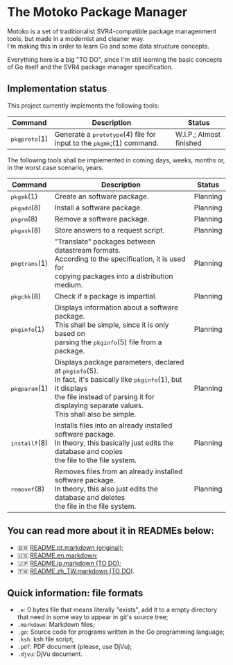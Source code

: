 # The Motoko Package Manager
Motoko is a set of traditionalist SVR4-compatible package managenment tools, but made in a modernist and cleaner way.  
I'm making this in order to learn Go and some data structure concepts.  

Everything here is a big "TO DO", since I'm still learning the basic concepts of
Go itself and the SVR4 package manager specification.  

## Implementation status

This project currently implements the following tools:  

<table>
<thead>
  <tr>
    <th>Command</th>
    <th>Description</th>
    <th>Status</th>
  </tr>
</thead>
<tbody>
  <tr>
    <td><tt>pkgproto</tt>(1)</td>
    <td>Generate a <tt>prototype</tt>(4) file for input to the
<tt>pkgmk</tt>;(1) command.</td>
    <td>W.I.P.; Almost finished</td>
  </tr>
</tbody>
</table>

The following tools shall be implemented in coming days, weeks, months or, in
the worst case scenario, years.  

<table>
<thead>
  <tr>
    <th>Command</th>
    <th>Description</th>
    <th>Status</th>
  </tr>
</thead>
<tbody>
  <tr>
    <td><tt>pkgmk</tt>(1)</td>
    <td>Create an software package.</td>
    <td>Planning</td>
  </tr>
  <tr>
    <td><tt>pkgadd</tt>(8)</td>
    <td>Install a software package.</td>
    <td>Planning</td>
  </tr>
  <tr>
    <td><tt>pkgrm</tt>(8)</td>
    <td>Remove a software package.</td>
    <td>Planning</td>
  </tr>
  <tr>
    <td><tt>pkgask</tt>(8)</td>
    <td>Store answers to a request script.</td>
    <td>Planning</td>
  </tr>
  <tr>
    <td><tt>pkgtrans</tt>(1)</td>
    <td>"Translate" packages between datastream formats.<br>According to the
specification, it is used for<br>copying packages into a distribution
medium.</td>
    <td>Planning</td>
  </tr>
  <tr>
    <td><tt>pkgchk</tt>(8)</td>
    <td>Check if a package is impartial.</td>
    <td>Planning</td>
  </tr>
  <tr>
    <td><tt>pkginfo</tt>(1)</td>
    <td>Displays information about a software package.<br>This shall be simple,
since it is only based on<br>parsing the <tt>pkginfo</tt>(5) file from a
package.</td>
    <td>Planning</td>
  </tr>
  <tr>
    <td><tt>pkgparam</tt>(1)</td>
    <td>Displays package parameters, declared at <tt>pkginfo</tt>(5).<br>In fact,
it's basically like <tt>pkginfo</tt>(1), but it displays<br>the file instead of
parsing it for displaying separate values.<br>This shall also be simple.</td>
    <td>Planning</td>
  </tr>
  <tr>
    <td><tt>installf</tt>(8)</td>
    <td>Installs files into an already installed software package.<br>In theory,
this basically just edits the database and copies<br>the file to the file
system.</td>
    <td>Planning</td>
  </tr>
  <tr>
    <td><tt>removef</tt>(8)</td>
    <td>Removes files from an already installed software package.<br>In theory,
this also just edits the database and deletes<br>the file in the file
system.</td>
    <td>Planning</td>
  </tr>
</tbody>
</table>

## You can read more about it in READMEs below:  
* :brazil: [README.pt.markdown (original)](./docs/README.pt.markdown);
* :us: [README.en.markdown](./docs/README.en.markdown);
* :jp: [README.jp.markdown (TO DO)](./docs/README.jp.markdown);
* :taiwan: [README.zh_TW.markdown (TO DO)](./docs/README.zh_TW.markdown).

## Quick information: file formats
* `.e`: 0 bytes file that means literally "exists", add it to a empty directory
  that need in some way to appear in git's source tree;
* `.markdown`: Markdown files;
* `.go`: Source code for programs written in the Go programming language;
* `.ksh`: ksh file script;
* `.pdf`: PDF document (please, use DjVu);
* `.djvu`: DjVu document.
